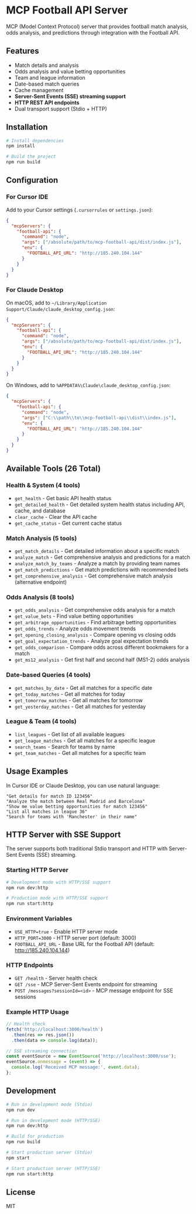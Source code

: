 # MCP Football API Server

MCP (Model Context Protocol) server that provides football match analysis, odds analysis, and predictions through integration with the Football API.

## Features

- Match details and analysis
- Odds analysis and value betting opportunities
- Team and league information
- Date-based match queries
- Cache management
- **Server-Sent Events (SSE) streaming support**
- **HTTP REST API endpoints**
- Dual transport support (Stdio + HTTP)

## Installation

```bash
# Install dependencies
npm install

# Build the project
npm run build
```

## Configuration

### For Cursor IDE

Add to your Cursor settings (`.cursorrules` or `settings.json`):

```json
{
  "mcpServers": {
    "football-api": {
      "command": "node",
      "args": ["/absolute/path/to/mcp-football-api/dist/index.js"],
      "env": {
        "FOOTBALL_API_URL": "http://185.240.104.144"
      }
    }
  }
}
```

### For Claude Desktop

On macOS, add to `~/Library/Application Support/Claude/claude_desktop_config.json`:

```json
{
  "mcpServers": {
    "football-api": {
      "command": "node",
      "args": ["/absolute/path/to/mcp-football-api/dist/index.js"],
      "env": {
        "FOOTBALL_API_URL": "http://185.240.104.144"
      }
    }
  }
}
```

On Windows, add to `%APPDATA%\Claude\claude_desktop_config.json`:

```json
{
  "mcpServers": {
    "football-api": {
      "command": "node",
      "args": ["C:\\path\\to\\mcp-football-api\\dist\\index.js"],
      "env": {
        "FOOTBALL_API_URL": "http://185.240.104.144"
      }
    }
  }
}
```

## Available Tools (26 Total)

### Health & System (4 tools)
- `get_health` - Get basic API health status
- `get_detailed_health` - Get detailed system health status including API, cache, and database
- `clear_cache` - Clear the API cache
- `get_cache_status` - Get current cache status

### Match Analysis (5 tools)
- `get_match_details` - Get detailed information about a specific match
- `analyze_match` - Get comprehensive analysis and predictions for a match
- `analyze_match_by_teams` - Analyze a match by providing team names
- `get_match_predictions` - Get match predictions with recommended bets
- `get_comprehensive_analysis` - Get comprehensive match analysis (alternative endpoint)

### Odds Analysis (8 tools)
- `get_odds_analysis` - Get comprehensive odds analysis for a match
- `get_value_bets` - Find value betting opportunities
- `get_arbitrage_opportunities` - Find arbitrage betting opportunities
- `get_odds_trends` - Analyze odds movement trends
- `get_opening_closing_analysis` - Compare opening vs closing odds
- `get_goal_expectation_trends` - Analyze goal expectation trends
- `get_odds_comparison` - Compare odds across different bookmakers for a match
- `get_ms12_analysis` - Get first half and second half (MS1-2) odds analysis

### Date-based Queries (4 tools)
- `get_matches_by_date` - Get all matches for a specific date
- `get_today_matches` - Get all matches for today
- `get_tomorrow_matches` - Get all matches for tomorrow
- `get_yesterday_matches` - Get all matches for yesterday

### League & Team (4 tools)
- `list_leagues` - Get list of all available leagues
- `get_league_matches` - Get all matches for a specific league
- `search_teams` - Search for teams by name
- `get_team_matches` - Get all matches for a specific team

## Usage Examples

In Cursor IDE or Claude Desktop, you can use natural language:

```
"Get details for match ID 123456"
"Analyze the match between Real Madrid and Barcelona"
"Show me value betting opportunities for match 123456"
"List all matches in league 36"
"Search for teams with 'Manchester' in their name"
```

## HTTP Server with SSE Support

The server supports both traditional Stdio transport and HTTP with Server-Sent Events (SSE) streaming.

### Starting HTTP Server

```bash
# Development mode with HTTP/SSE support
npm run dev:http

# Production mode with HTTP/SSE support
npm run start:http
```

### Environment Variables

- `USE_HTTP=true` - Enable HTTP server mode
- `HTTP_PORT=3000` - HTTP server port (default: 3000)
- `FOOTBALL_API_URL` - Base URL for the Football API (default: http://185.240.104.144)

### HTTP Endpoints

- `GET /health` - Server health check
- `GET /sse` - MCP Server-Sent Events endpoint for streaming
- `POST /messages?sessionId=<id>` - MCP message endpoint for SSE sessions

### Example HTTP Usage

```javascript
// Health check
fetch('http://localhost:3000/health')
  .then(res => res.json())
  .then(data => console.log(data));

// SSE streaming connection
const eventSource = new EventSource('http://localhost:3000/sse');
eventSource.onmessage = (event) => {
  console.log('Received MCP message:', event.data);
};
```

## Development

```bash
# Run in development mode (Stdio)
npm run dev

# Run in development mode (HTTP/SSE)
npm run dev:http

# Build for production
npm run build

# Start production server (Stdio)
npm start

# Start production server (HTTP/SSE)
npm run start:http
```



## License

MIT